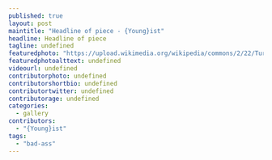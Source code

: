 ```yaml
---
published: true
layout: post
maintitle: "Headline of piece - {Young}ist"
headline: Headline of piece
tagline: undefined
featuredphoto: "https://upload.wikimedia.org/wikipedia/commons/2/22/Turkish_Van_Cat.jpg"
featuredphotoalttext: undefined
videourl: undefined
contributorphoto: undefined
contributorshortbio: undefined
contributortwitter: undefined
contributorage: undefined
categories: 
  - gallery
contributors: 
  - "{Young}ist"
tags: 
  - "bad-ass"
---
```


<div id='galleria'></div>
<script>
// Load the classic theme
Galleria.loadTheme('/js/galleria.classic.min.js');

Galleria.configure({
    transition: 'fade',
    responsive: true,
    height: 0.800
});
// Initialize Galleria
Galleria.run('#galleria', {

 flickr: 'set:72157642442995925',
 flickrOptions: {
 sort: 'date-posted-asc'
 }

});
</script>